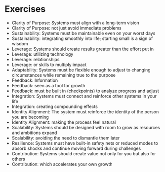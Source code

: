 # Exercises

- Clarity of Purpose: Systems must align with a long-term vision
- Clarity of Purpose: not just avoid immediate problems
- Sustainability: Systems must be maintainable even on your worst days
- Sustainability: integrating smoothly into life; starting small is a sign of wisdom
- Leverage: Systems should create results greater than the effort put in
- Leverage: utilizing technology
- Leverage: relationships
- Leverage: or skills to multiply impact
- Adaptability: Systems must be flexible enough to adjust to changing circumstances while remaining true to the purpose
- Feedback: Information
- Feedback: seen as a tool for growth
- Feedback: must be built in (checkpoints) to analyze progress and adjust
- Integration: Systems must connect and reinforce other systems in your life
- Integration: creating compounding effects
- Identity Alignment: The system must reinforce the identity of the person you are becoming
- Identity Alignment: making the process feel natural
- Scalability: Systems should be designed with room to grow as resources and ambitions expand
- Scalability: avoiding the need to dismantle them later
- Resilience: Systems must have built-in safety nets or reduced modes to absorb shocks and continue moving forward during challenges
- Contribution: Systems should create value not only for you but also for others
- Contribution: which accelerates your own growth
